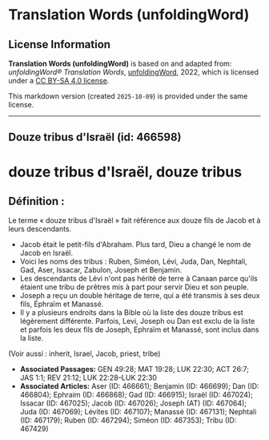 # Translation Words (unfoldingWord)

## License Information

**Translation Words (unfoldingWord)** is based on and adapted from: _unfoldingWord® Translation Words_, [unfoldingWord](https://unfoldingword.org/utw), 2022, which is licensed under a [CC BY-SA 4.0 license](https://creativecommons.org/licenses/by-sa/4.0/legalcode.en).

This markdown version (created `2025-10-09`) is provided under the same license.



--------------------------------

## Douze tribus d'Israël (id: 466598)

douze tribus d'Israël, douze tribus
===================================

Définition :
------------

Le terme « douze tribus d'Israël » fait référence aux douze fils de Jacob et à leurs descendants.

* Jacob était le petit\-fils d'Abraham. Plus tard, Dieu a changé le nom de Jacob en Israël.
* Voici les noms des tribus : Ruben, Siméon, Lévi, Juda, Dan, Nephtali, Gad, Aser, Issacar, Zabulon, Joseph et Benjamin.
* Les descendants de Lévi n'ont pas hérité de terre à Canaan parce qu'ils étaient une tribu de prêtres mis à part pour servir Dieu et son peuple.
* Joseph a reçu un double héritage de terre, qui a été transmis à ses deux fils, Éphraïm et Manassé.
* Il y a plusieurs endroits dans la Bible où la liste des douze tribus est légèrement différente. Parfois, Levi, Joseph ou Dan est exclu de la liste et parfois les deux fils de Joseph, Ephraïm et Manassé, sont inclus dans la liste.

(Voir aussi : inherit, Israel, Jacob, priest, tribe)

* **Associated Passages:** GEN 49:28; MAT 19:28; LUK 22:30; ACT 26:7; JAS 1:1; REV 21:12; LUK 22:28–LUK 22:30
* **Associated Articles:** Aser (ID: 466661); Benjamin (ID: 466699); Dan (ID: 466804); Ephraim (ID: 466868); Gad (ID: 466915); Israël (ID: 467024); Issacar (ID: 467025); Jacob (ID: 467026); Joseph (AT) (ID: 467064); Juda (ID: 467069); Lévites (ID: 467107); Manassé (ID: 467131); Nephtali (ID: 467179); Ruben (ID: 467294); Siméon (ID: 467353); Tribu (ID: 467429)

